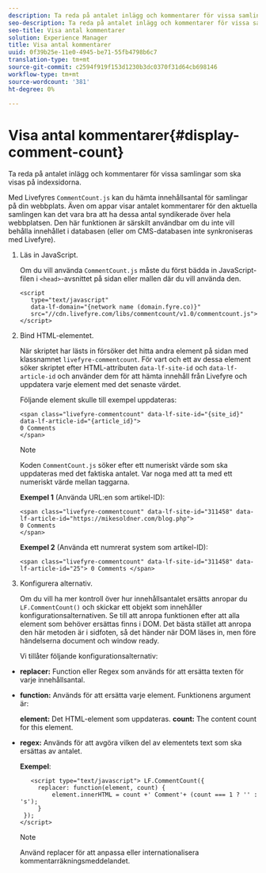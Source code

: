 ```yaml
---
description: Ta reda på antalet inlägg och kommentarer för vissa samlingar som ska visas på indexsidorna.
seo-description: Ta reda på antalet inlägg och kommentarer för vissa samlingar som ska visas på indexsidorna.
seo-title: Visa antal kommentarer
solution: Experience Manager
title: Visa antal kommentarer
uuid: 0f39b25e-11e0-4945-be71-55fb4798b6c7
translation-type: tm+mt
source-git-commit: c2594f919f153d1230b3dc0370f31d64cb698146
workflow-type: tm+mt
source-wordcount: '381'
ht-degree: 0%

---
```



# Visa antal kommentarer{#display-comment-count}

Ta reda på antalet inlägg och kommentarer för vissa samlingar som ska visas på indexsidorna.

Med Livefyres `CommentCount.js` kan du hämta innehållsantal för samlingar på din webbplats. Även om appar visar antalet kommentarer för den aktuella samlingen kan det vara bra att ha dessa antal syndikerade över hela webbplatsen. Den här funktionen är särskilt användbar om du inte vill behålla innehållet i databasen (eller om CMS-databasen inte synkroniseras med Livefyre).

1. Läs in JavaScript.

   Om du vill använda `CommentCount.js` måste du först bädda in JavaScript-filen i `<head>`-avsnittet på sidan eller mallen där du vill använda den.

   ```
   <script 
      type="text/javascript" 
      data-lf-domain="{network name (domain.fyre.co)}" 
      src="//cdn.livefyre.com/libs/commentcount/v1.0/commentcount.js"> 
   </script>
   ```

1. Bind HTML-elementet.

   När skriptet har lästs in försöker det hitta andra element på sidan med klassnamnet `livefyre-commentcount`. För vart och ett av dessa element söker skriptet efter HTML-attributen `data-lf-site-id` och `data-lf-article-id` och använder dem för att hämta innehåll från Livefyre och uppdatera varje element med det senaste värdet.

   Följande element skulle till exempel uppdateras:

   ```
   <span class="livefyre-commentcount" data-lf-site-id="{site_id}" data-lf-article-id="{article_id}"> 
   0 Comments  
   </span>
   ```

   >[!NOTE]
   >
   >Koden `CommentCount.js` söker efter ett numeriskt värde som ska uppdateras med det faktiska antalet. Var noga med att ta med ett numeriskt värde mellan taggarna.

   **Exempel 1** (Använda URL:en som artikel-ID):

   ```
   <span class="livefyre-commentcount" data-lf-site-id="311458" data-lf-article-id="https://mikesoldner.com/blog.php">  
   0 Comments  
   </span>
   ```

   **Exempel 2** (Använda ett numrerat system som artikel-ID):

   ```
   <span class="livefyre-commentcount" data-lf-site-id="311458" data-lf-article-id="25"> 0 Comments </span>
   ```

1. Konfigurera alternativ.

   Om du vill ha mer kontroll över hur innehållsantalet ersätts anropar du `LF.CommentCount()` och skickar ett objekt som innehåller konfigurationsalternativen. Se till att anropa funktionen efter att alla element som behöver ersättas finns i DOM. Det bästa stället att anropa den här metoden är i sidfoten, så det händer när DOM läses in, men före händelserna document och window ready.

   Vi tillåter följande konfigurationsalternativ:

* **replacer:** Function eller Regex som används för att ersätta texten för varje innehållsantal.

* **function:** Används för att ersätta varje element. Funktionens argument är:

   **element:** Det HTML-element som uppdateras.
   **count:** The content count for this element.

* **regex:** Används för att avgöra vilken del av elementets text som ska ersättas av antalet.

   **Exempel**:

   ```
      <script type="text/javascript"> LF.CommentCount({ 
        replacer: function(element, count) { 
            element.innerHTML = count +' Comment'+ (count === 1 ? '' : 's'); 
        } 
    }); 
   </script>
   ```

   >[!NOTE]
   >
   >Använd replacer för att anpassa eller internationalisera kommentarräkningsmeddelandet.
